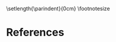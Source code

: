 \setlength{\parindent}{0cm}
\footnotesize

<!-- 
Do not edit this page.

References are automatically generated from the BibTex file (References.bib)

...which you should create using your reference manager.
-->

# References
